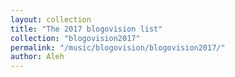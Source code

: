 ```yaml
---
layout: collection
title: "The 2017 blogovision list"
collection: "blogovision2017"
permalink: "/music/blogovision/blogovision2017/"
author: Aleh
---
```

